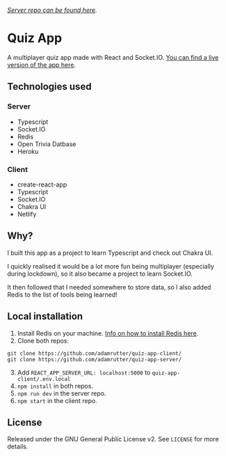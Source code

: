 *[Server repo can be found here](https://github.com/adamrutter/quiz-app-server).*

# Quiz App

A multiplayer quiz app made with React and Socket<span>.</span>IO. [You can find a live version of the app here](https://quiz.adamrutter.com).

## Technologies used

### Server

- Typescript
- Socket<span>.</span>IO
- Redis
- Open Trivia Datbase
- Heroku

### Client

- create-react-app
- Typescript
- Socket<span>.</span>IO
- Chakra UI
- Netlify

## Why?

I built this app as a project to learn Typescript and check out Chakra UI.

I quickly realised it would be a lot more fun being multiplayer (especially during lockdown), so it also became a project to learn Socket<span>.</span>IO.

It then followed that I needed somewhere to store data, so I also added Redis to the list of tools being learned!

## Local installation

1. Install Redis on your machine. [Info on how to install Redis here](https://redis.io/download).
2. Clone both repos:

```
git clone https://github.com/adamrutter/quiz-app-client/
git clone https://github.com/adamrutter/quiz-app-server/
```

3. Add `REACT_APP_SERVER_URL: localhost:5000` to `quiz-app-client/.env.local`
4. `npm install` in both repos.
5. `npm run dev` in the server repo.
6. `npm start` in the client repo.

## License

Released under the GNU General Public License v2. See `LICENSE` for more details.
